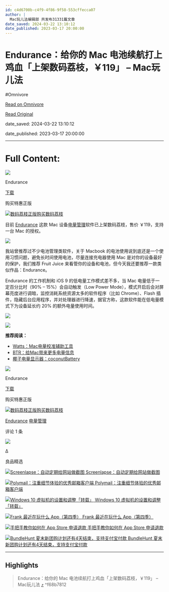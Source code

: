 ```yaml
---
id: c4d6700b-c4f9-4f86-9f58-553cffecca07
author: |
  Mac玩儿法编辑部 共发布31331篇文章
date_saved: 2024-03-22 13:10:12
date_published: 2023-03-17 20:00:00
---
```


# Endurance：给你的 Mac 电池续航打上鸡血「上架数码荔枝，￥119」 – Mac玩儿法
#Omnivore

[Read on Omnivore](https://omnivore.app/me/https-www-waerfa-com-endurance-review-18e672431fb)

[Read Original](https://www.waerfa.com/endurance-review)

date_saved: 2024-03-22 13:10:12

date_published: 2023-03-17 20:00:00

--- 

# Full Content: 

![](https://proxy-prod.omnivore-image-cache.app/512x512,sNbVWFn_Kchol1F_2HKRB8h0Qcx89I_YFTZZSoulv35w/https://www.waerfa.com/images/2015/11/Endurance%20logo.png) 

Endurance

[下载](https://www.waerfa.com/endurance)

购买特惠正版

[ ![数码荔枝正版购买](https://proxy-prod.omnivore-image-cache.app/96x97,ssgmAvXPMXeIYhQ9M-jYlgELmcOnHkQLK39hsy2iSFBM/https://www.waerfa.com/wp-content/themes/www.waerfa.com/assets/icons/icon-lizhi.png)数码荔枝](https://store.lizhi.io/site/products/id/613?cid=kyfqh6ci) 

目前 [Endurance](https://www.waerfa.com/tag/endurance "View all posts in Endurance") 这款 Mac 设备[电量管理](https://www.waerfa.com/tag/%e7%94%b5%e9%87%8f%e7%ae%a1%e7%90%86 "View all posts in 电量管理")软件已上架数码荔枝，售价 ￥119，支持一台 Mac 的授权。

![](https://proxy-prod.omnivore-image-cache.app/1000x416,smLCkJxEyTlOv9qCtx_ZAhhcu1PTpKKtXerLFbcu-ScQ/https://www.waerfa.com/wp-content/uploads/2023/03/Endurance_qrcode.webp)

我站曾推荐过不少电池管理类软件，关于 Macbook 的电池使用说到底还是一个使用习惯问题，避免长时间使用电池，尽量连接充电器使用 Mac 是对你的设备最好的保护，我们推荐 Fruit Juice 来看管你的设备和电池，但今天我还要推荐一款类似作品：Endurance。

Endurance 的工作机制和 iOS 9 的低电量工作模式差不多，当 Mac 电量低于一定百分比时（90% – 15%）会自动触发（Low Power Mode），模式开启后会对屏幕亮度进行调暗，监控消耗系统资源太多的软件程序（比如 Chrome）、Flash 插件，隐藏后台应用程序，并对处理器进行降速，据官方称，这款软件能在低电量模式下为设备延长约 20% 的额外电量使用时间。

![](https://proxy-prod.omnivore-image-cache.app/407x339,sVlq-nO8QedGuPjqb2M373CF2myWzs43xyuvmj4UEY3g/https://www.waerfa.com/images/2015/11/Endurance%20low%20power%20mode.png)

![](https://proxy-prod.omnivore-image-cache.app/698x824,s5hLbNG6XIO1_F0wseka_z3hfPirfHNYiCWs7wAPdTFo/https://www.waerfa.com/images/2015/11/Endurance%20charging.png)

**推荐阅读：**

* [Watts：Mac电量校准辅助工具](http://www.waerfa.com/watts-for-recalibration-mac-battery)
* [BTR：给Mac带来更多电量信息](http://www.waerfa.com/battery-time-remaining)
* [椰子电量显示器：coconutBattery](http://www.waerfa.com/coconutbattery)

![](https://proxy-prod.omnivore-image-cache.app/512x512,sNbVWFn_Kchol1F_2HKRB8h0Qcx89I_YFTZZSoulv35w/https://www.waerfa.com/images/2015/11/Endurance%20logo.png) 

Endurance

[下载](https://www.waerfa.com/endurance)

购买特惠正版

[ ![数码荔枝正版购买](https://proxy-prod.omnivore-image-cache.app/96x97,ssgmAvXPMXeIYhQ9M-jYlgELmcOnHkQLK39hsy2iSFBM/https://www.waerfa.com/wp-content/themes/www.waerfa.com/assets/icons/icon-lizhi.png)数码荔枝](https://store.lizhi.io/site/products/id/613?cid=kyfqh6ci) 

[Endurance](https://www.waerfa.com/?tag=Endurance) [电量管理](https://www.waerfa.com/?tag=%E7%94%B5%E9%87%8F%E7%AE%A1%E7%90%86) 

评论 1 条 

![](https://proxy-prod.omnivore-image-cache.app/200x200,sS7KJDbpD3oZUqz37hhFR-64L_T2GLxQoV4DGc4YFMb8/https://www.waerfa.com/wp-content/themes/www.waerfa.com/assets/img/avatar.png) 

Δ

良品精选

[ ![Screenlapse：自动定期给网站做截图](https://proxy-prod.omnivore-image-cache.app/2853x1605,sDwD8d1EY6xoLGWJn2ZjyGZmhmkuBeF1U7ykf_S56rHA/https://www.waerfa.com/images/0i580.jpg) Screenlapse：自动定期给网站做截图 ](https://www.waerfa.com/screenlapse) 

[ ![Polymail：注重细节体验的优秀邮箱客户端](https://proxy-prod.omnivore-image-cache.app/1456x560,srspJndk8tbyd_1OpfVZBqv12qO5iHs1ByNWwjO1uQCk/https://www.waerfa.com/images/Polymail%20banner.png) Polymail：注重细节体验的优秀邮箱客户端 ](https://www.waerfa.com/polymail-review) 

[ ![Windows 10 虚拟机的设置和调整「转载」](https://proxy-prod.omnivore-image-cache.app/1600x1067,s9EzFL1noIr6fhe3Nsiud22FUNMdXBZG0keNMRnFVfsM/https://www.waerfa.com/images/2015/08/Windows-10-On-MacBook.jpg) Windows 10 虚拟机的设置和调整「转载」 ](https://www.waerfa.com/the-experience-of-windows-10-setting-and-tweaking) 

[ ![Frank 最近在玩什么 App（第四季）](https://proxy-prod.omnivore-image-cache.app/1456x560,st_nlpzvfDz8FbhVRk2XWrZgcO3Gq2cbFFTbhGOIVI2o/https://www.waerfa.com/images/woulu.jpg) Frank 最近在玩什么 App（第四季） ](https://www.waerfa.com/what-apps-are-frank-playing-eposide-4) 

[ ![手把手教你如何在 App Store 申请退款](https://proxy-prod.omnivore-image-cache.app/910x350,s9wLURXclYKEHX5Z1gc8U9U43YU0qPETTsaPQ30VrFgc/https://www.waerfa.com/images/2014/11/Cfakepathhowtorefundinappstore.png) 手把手教你如何在 App Store 申请退款 ](https://www.waerfa.com/how-to-refund-in-app-store) 

[ ![BundleHunt 夏末新团购计划还有4天结束，支持支付宝付款](https://proxy-prod.omnivore-image-cache.app/1456x560,sF-wtjxRE7I-AdWlWgo3MOxEoZAHZpFVLBvmjCkjzh5s/https://www.waerfa.com/images/gd1eq.jpg) BundleHunt 夏末新团购计划还有4天结束，支持支付宝付款 ](https://www.waerfa.com/bundlehunt-201808-unlock-the-bundle-for-5) 

---

## Highlights

> Endurance：给你的 Mac 电池续航打上鸡血「上架数码荔枝，￥119」 – Mac玩儿法 [⤴️](https://omnivore.app/me/https-www-waerfa-com-endurance-review-18e672431fb#f68b7812-6ce2-497d-885b-4cf7f627375d)  ^f68b7812

